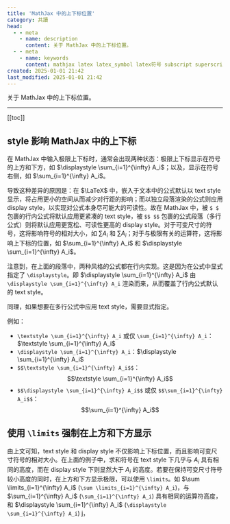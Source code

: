 ```yaml
---
title: 'MathJax 中的上下标位置'
category: 共讀
head:
  - - meta
    - name: description
      content: 关于 MathJax 中的上下标位置。
  - - meta
    - name: keywords
      content: mathjax latex latex_symbol latex符号 subscript superscript sub sup 下标 上标 上下标 displaystyle textstyle limits
created: 2025-01-01 21:42
last_modified: 2025-01-01 21:42
---
```


关于 MathJax 中的上下标位置。

---

[[toc]]

## style 影响 MathJax 中的上下标

在 MathJax 中输入极限上下标时，通常会出现两种状态：极限上下标显示在符号的上方和下方，如 $\displaystyle \sum_{i=1}^{\infty} A_i$；以及，显示在符号右侧，如 $\sum_{i=1}^{\infty} A_i$。

导致这种差异的原因是：在 $\LaTeX$ 中，嵌入于文本中的公式默认以 text style 显示，将占用更小的空间从而减少对行距的影响；而以独立段落渲染的公式则应用 display style，以实现对公式本身尽可能大的可读性。故在 MathJax 中，被 `$ $` 包裹的行内公式将默认应用更紧凑的 text style，被 `$$ $$` 包裹的公式段落（多行公式）则将默认应用更宽松、可读性更高的 display style。对于可变尺寸的符号，这将影响符号的相对大小，如 $\sum A_i$ 和 $\displaystyle \sum A_i$；对于与极限有关的运算符，这将影响上下标的位置，如 $\sum_{i=1}^{\infty} A_i$ 和 $\displaystyle \sum_{i=1}^{\infty} A_i$。

注意到，在上面的段落中，两种风格的公式都在行内实现。这是因为在公式中显式指定了 `\displaystyle`。即 $\displaystyle \sum_{i=1}^{\infty} A_i$ 由 `\displaystyle \sum_{i=1}^{\infty} A_i` 渲染而来，从而覆盖了行内公式默认的 text style。

同理，如果想要在多行公式中应用 text style，需要显式指定。

例如：

- `\textstyle \sum_{i=1}^{\infty} A_i` 或仅 `\sum_{i=1}^{\infty} A_i`：$\textstyle \sum_{i=1}^{\infty} A_i$
- `\displaystyle \sum_{i=1}^{\infty} A_i`：$\displaystyle \sum_{i=1}^{\infty} A_i$
- `$$\textstyle \sum_{i=1}^{\infty} A_i$$`：
  $$\textstyle \sum_{i=1}^{\infty} A_i$$
- `$$\displaystyle \sum_{i=1}^{\infty} A_i$$` 或仅 `$$\sum_{i=1}^{\infty} A_i$$`：
  $$\sum_{i=1}^{\infty} A_i$$

## 使用 `\limits` 强制在上方和下方显示

由上文可知，text style 和 display style 不仅影响上下标位置，而且影响可变尺寸符号的相对大小。在上面的例子中，求和符号在 text style 下几乎与 $A_i$ 具有相同的高度，而在 display style 下则显然大于 $A_i$ 的高度。若要在保持可变尺寸符号较小高度的同时，在上方和下方显示极限，可以使用 `\limits`。如 $\sum \limits_{i=1}^{\infty} A_i$ (`\sum \limits_{i=1}^{\infty} A_i`)，与 $\sum_{i=1}^{\infty} A_i$ (`\sum_{i=1}^{\infty} A_i`) 具有相同的运算符高度，和 $\displaystyle \sum_{i=1}^{\infty} A_i$ (`\displaystyle \sum_{i=1}^{\infty} A_i`) j，
